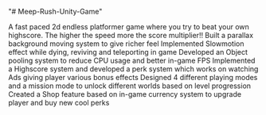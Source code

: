 "# Meep-Rush-Unity-Game"

A fast paced 2d endless platformer game where you try to beat your own highscore. The higher the speed more the score multiplier!!
Built a parallax background moving system to give richer feel
Implemented Slowmotion effect while dying, reviving and teleporting in game
Developed an Object pooling system to reduce CPU usage and better in-game FPS
Implemented a Highscore system and developed a perk system which works on watching Ads giving player various bonus effects
Designed 4 different playing modes and a mission mode to unlock different worlds based on level progression
Created a Shop feature based on in-game currency system to upgrade player and buy new cool perks
